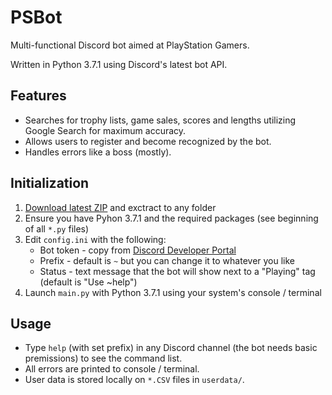 # PSBot
 Multi-functional Discord bot aimed at PlayStation Gamers.
 
 Written in Python 3.7.1 using Discord's latest bot API.

## Features
* Searches for trophy lists, game sales, scores and lengths utilizing Google Search for maximum accuracy.
* Allows users to register and become recognized by the bot.
* Handles errors like a boss (mostly).

## Initialization
1. [Download latest ZIP](https://github.com/liav22/PSBot/archive/master.zip) and exctract to any folder
2. Ensure you have Pyhon 3.7.1 and the required packages (see beginning of all `*.py` files)
3. Edit `config.ini` with the following:
   * Bot token - copy from [Discord Developer Portal](https://discordapp.com/developers/applications/)
   * Prefix - default is `~` but you can change it to whatever you like
   * Status - text message that the bot will show next to a "Playing" tag (default is "Use ~help")
4. Launch `main.py` with Python 3.7.1 using your system's console / terminal

## Usage
* Type `help` (with set prefix) in any Discord channel (the bot needs basic premissions) to see the command list.
* All errors are printed to console / terminal.
* User data is stored locally on `*.CSV` files in `userdata/`.
